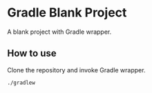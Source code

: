 Gradle Blank Project
====================

A blank project with Gradle wrapper.


How to use
----------

Clone the repository and invoke Gradle wrapper.

```bash
./gradlew
```

